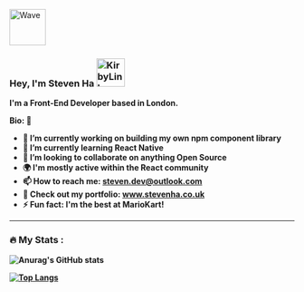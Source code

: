 
<a href="https://emoji.gg/emoji/7638-wave"><img src="https://emoji.gg/assets/emoji/7638-wave.gif" width="64px" height="64px" alt="Wave"></a>
### Hey, I'm Steven Ha  <a href="https://emoji.gg/emoji/8007-kirbylink"><img src="https://emoji.gg/assets/emoji/8007-kirbylink.gif" width="50px" height="50px" alt="KirbyLink"></a>
<b/>
I'm a Front-End Developer based in London.

Bio:
 👋 
- 🔭 I’m currently working on building my own npm component library
- 🌱 I’m currently learning React Native
- 👯 I’m looking to collaborate on anything Open Source
- 🌍 I'm mostly active within the React community
- 📫 How to reach me: steven.dev@outlook.com
- 💠 Check out my portfolio: www.stevenha.co.uk
- ⚡ Fun fact: I'm the best at MarioKart!


---

### :fire: My Stats :

![Anurag's GitHub stats](https://github-readme-stats.vercel.app/api?username=steven-ha-88&show_icons=true&theme=tokyonight)


[![Top Langs](https://github-readme-stats.vercel.app/api/top-langs/?username=steven-ha-88&layout=compact&theme=tokyonight)](https://github.com/anuraghazra/github-readme-stats)

